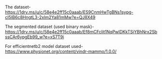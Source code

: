 The dataset-https://1drv.ms/u/c/58e4e2ff15c0aaab/ES9CnmHwTgBNs1sypg-cI5IB6c8HngtL3-2xlm2Ya81mMw?e=QJ8X49

The segmented dataset (used binary mask)-https://1drv.ms/u/c/58e4e2ff15c0aaab/Ef8mCFcIit1NqPwlDKkTSjYBhNrx2SbssCAr6ypgEb99_w?e=xS7T9i

For efficientnetb2 model dataset used-https://www.physionet.org/content/vindr-mammo/1.0.0/
